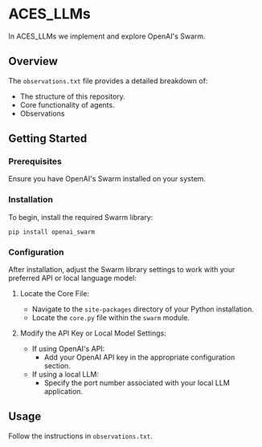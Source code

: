 # ACES_LLMs

In ACES_LLMs we implement and explore OpenAI's Swarm.

## Overview

The `observations.txt` file provides a detailed breakdown of:
- The structure of this repository.
- Core functionality of agents.
- Observations

## Getting Started

### Prerequisites

Ensure you have OpenAI's Swarm installed on your system.

### Installation

To begin, install the required Swarm library:

```pip install openai_swarm```

### Configuration

After installation, adjust the Swarm library settings to work with your preferred API or local language model:

1. Locate the Core File:
   - Navigate to the `site-packages` directory of your Python installation.
   - Locate the `core.py` file within the `swarm` module.

2. Modify the API Key or Local Model Settings:
   - If using OpenAI's API:
     - Add your OpenAI API key in the appropriate configuration section.
   - If using a local LLM:
     - Specify the port number associated with your local LLM application.

## Usage

Follow the instructions in `observations.txt`.
